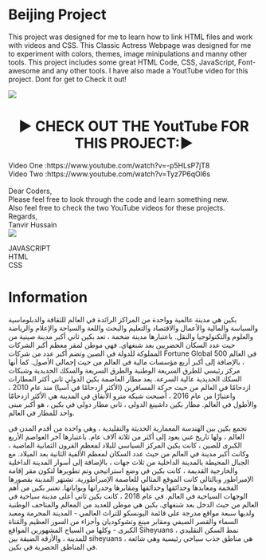 # Beijing Project

This project was designed for me to learn how to link HTML files and work with videos and CSS. This Classic Actress Webpage was designed for me to experiment with colors, themes, image minipulations and manny other tools. This project includes some great HTML Code, CSS,  JavaScript, Font-awesome and any other tools. I have also made a YoutTube video for this project. Dont for get to Check it out!

<img align="center" src="https://uceap.universityofcalifornia.edu/sites/default/files/marketing-images/program-page-images/chinese-in-beijing-glance.jpg" />


<h1 align="center">▶️ CHECK OUT THE YoutTube FOR THIS PROJECT:▶️ </h1>
Video One :https://www.youtube.com/watch?v=-p5HLsP7jT8 <br>
Video Two :https://www.youtube.com/watch?v=Tyz7P6qOl6s <br>
<br>
Dear Coders, <br>
Please feel free to look through the code and learn something new. <br> 
Also feel free to check the two YouTube videos for these projects. <br>
Regards, <br>
Tanvir Hussain <br>

<img align="center" src="https://cdn.vox-cdn.com/thumbor/8soG0Y1WzzIEqGcW3N--4-5naB4=/0x0:1680x1050/1680x949/filters:focal(840x525:841x526):no_upscale()/cdn0.vox-cdn.com/uploads/chorus_asset/file/9130449/YTLogo_old_new_animation.gif" />

JAVASCRIPT <br>
HTML <br>
CSS <br>

# Information

بكين هي مدينة عالمية وواحدة من المراكز الرائدة في العالم للثقافة والدبلوماسية والسياسة والمالية والأعمال والاقتصاد والتعليم والبحث واللغة والسياحة والإعلام والرياضة والعلوم والتكنولوجيا والنقل. باعتبارها مدينة ضخمة ، تعد بكين ثاني أكبر مدينة صينية من حيث عدد السكان الحضريين بعد شنغهاي. فهي موطن لمقر معظم أكبر الشركات المملوكة للدولة في الصين وتضم أكبر عدد من شركات Fortune Global 500 في العالم ، بالإضافة إلى أكبر أربع مؤسسات مالية في العالم من حيث إجمالي الأصول. كما أنها مركز رئيسي للطرق السريعة الوطنية والطرق السريعة والسكك الحديدية وشبكات السكك الحديدية عالية السرعة. يعد مطار العاصمة بكين الدولي ثاني أكثر المطارات ازدحامًا في العالم من حيث حركة المسافرين (الأكثر ازدحامًا في آسيا) منذ عام 2010 ، واعتبارًا من عام 2016 ، أصبحت شبكة مترو الأنفاق في المدينة هي الأكثر ازدحامًا والأطول في العالم. مطار بكين داشينغ الدولي ، ثاني مطار دولي في بكين ، هو أكبر مبنى واحد للمطار في العالم.

تجمع بكين بين الهندسة المعمارية الحديثة والتقليدية ، وهي واحدة من أقدم المدن في العالم ، ولها تاريخ غني يعود إلى أكثر من ثلاثة آلاف عام. باعتبارها آخر العواصم الأربع الكبرى للصين ، كانت بكين المركز السياسي للبلاد لمعظم القرون الثمانية الماضية ، وكانت أكبر مدينة في العالم من حيث عدد السكان لمعظم الألفية الثانية بعد الميلاد.  مع الجبال المحيطة بالمدينة الداخلية من ثلاث جهات ، بالإضافة إلى أسوار المدينة الداخلية والخارجية القديمة ، كانت بكين في وضع استراتيجي وتم تطويرها لتكون مقر إقامة الإمبراطور وبالتالي كانت الموقع المثالي للعاصمة الإمبراطورية. تشتهر المدينة بقصورها الفخمة ومعابدها وحدائقها وحدائقها ومقابرها وجدرانها وبواباتها.  تعتبر بكين من أهم الوجهات السياحية في العالم. في عام 2018 ، كانت بكين ثاني أعلى مدينة سياحية في العالم من حيث الدخل بعد شنغهاي.  بكين هي موطن للعديد من المعالم والمتاحف الوطنية ولديها سبعة مواقع مدرجة على قائمة اليونسكو للتراث العالمي - المدينة المحرمة ومعبد السماء والقصر الصيفي ومقابر مينغ وتشوكوديان وأجزاء من السور العظيم والقناة الكبرى - وكلها من السياح المشهورين المواقع Siheyuans ، نمط السكن التقليدي للمدينة ، والأزقة الضيقة بين siheyuans ، هي مناطق جذب سياحي رئيسية وهي شائعة في المناطق الحضرية في بكين.
